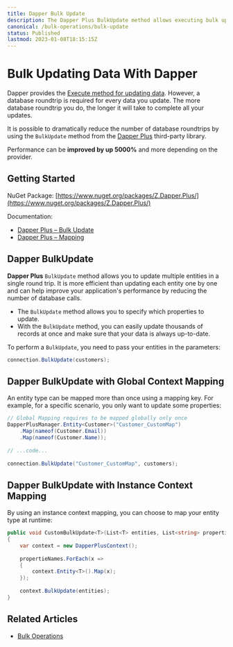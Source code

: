 ```yaml
---
title: Dapper Bulk Update
description: The Dapper Plus BulkUpdate method allows executing bulk updates in a single database call. Performance can be improved by up 5000% and more.
canonical: /bulk-operations/bulk-update
status: Published
lastmod: 2023-01-08T18:15:15Z
---
```


# Bulk Updating Data With Dapper

Dapper provides the [Execute method for updating data](https://localhost:5015/non-query#dapper-update). However, a database roundtrip is required for every data you update. The more database roundtrip you do, the longer it will take to complete all your updates.

It is possible to dramatically reduce the number of database roundtrips by using the `BulkUpdate` method from the [Dapper Plus](https://dapper-plus.net/) third-party library.

Performance can be **improved by up 5000%** and more depending on the provider.

## Getting Started

NuGet Package: [https://www.nuget.org/packages/Z.Dapper.Plus/](https://www.nuget.org/packages/Z.Dapper.Plus/)

Documentation:

- [Dapper Plus – Bulk Update](https://dapper-plus.net/bulk-update)
- [Dapper Plus – Mapping](https://dapper-plus.net/getting-started-mapping)

## Dapper BulkUpdate

**Dapper Plus** `BulkUpdate` method allows you to update multiple entities in a single round trip. It is more efficient than updating each entity one by one and can help improve your application's performance by reducing the number of database calls. 

 - The `BulkUpdate` method allows you to specify which properties to update.
 - With the `BulkUpdate` method, you can easily update thousands of records at once and make sure that your data is always up-to-date. 

To perform a `BulkUpdate`, you need to pass your entities in the parameters:

```csharp
connection.BulkUpdate(customers);
```

## Dapper BulkUpdate with Global Context Mapping

An entity type can be mapped more than once using a mapping key. For example, for a specific scenario, you only want to update some properties:

```csharp
// Global Mapping requires to be mapped globally only once
DapperPlusManager.Entity<Customer>("Customer_CustomMap")
	.Map(nameof(Customer.Email))
	.Map(nameof(Customer.Name));
 
// ...code...
 
connection.BulkUpdate("Customer_CustomMap", customers);
```

## Dapper BulkUpdate with Instance Context Mapping

By using an instance context mapping, you can choose to map your entity type at runtime:

```csharp
public void CustomBulkUpdate<T>(List<T> entities, List<string> propertieNames) where T : class
{
	var context = new DapperPlusContext();
	
	propertieNames.ForEach(x =>
	{
		context.Entity<T>().Map(x);
	});
	
	context.BulkUpdate(entities);
}
```

## Related Articles

- [Bulk Operations](/bulk-operations)

